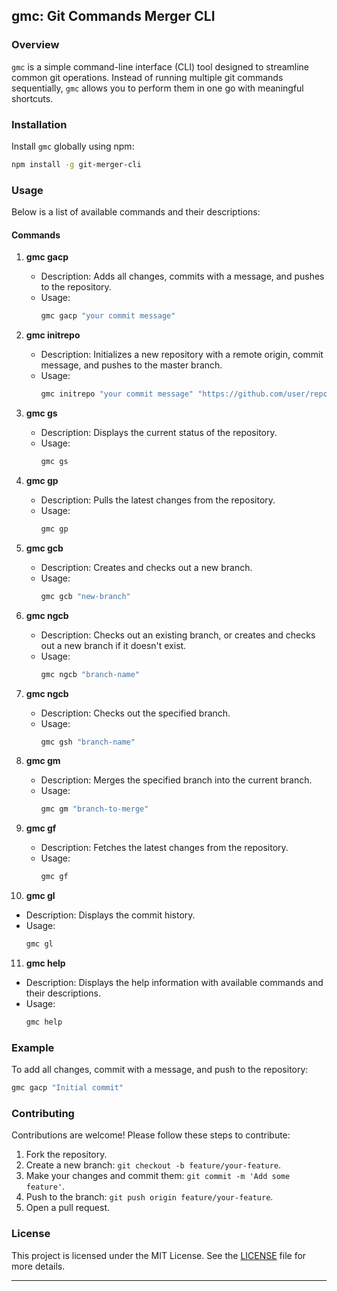 ## gmc: Git Commands Merger CLI

### Overview

`gmc` is a simple command-line interface (CLI) tool designed to streamline common git operations. Instead of running multiple git commands sequentially, `gmc` allows you to perform them in one go with meaningful shortcuts.

### Installation

Install `gmc` globally using npm:

```sh
npm install -g git-merger-cli
```

### Usage

Below is a list of available commands and their descriptions:

#### Commands

1. **gmc gacp <message>**

   - Description: Adds all changes, commits with a message, and pushes to the repository.
   - Usage:
     ```sh
     gmc gacp "your commit message"
     ```

2. **gmc initrepo <message> <url>**

   - Description: Initializes a new repository with a remote origin, commit message, and pushes to the master branch.
   - Usage:
     ```sh
     gmc initrepo "your commit message" "https://github.com/user/repo.git"
     ```

3. **gmc gs**

   - Description: Displays the current status of the repository.
   - Usage:
     ```sh
     gmc gs
     ```

4. **gmc gp**

   - Description: Pulls the latest changes from the repository.
   - Usage:
     ```sh
     gmc gp
     ```

5. **gmc gcb <branch>**

   - Description: Creates and checks out a new branch.
   - Usage:
     ```sh
     gmc gcb "new-branch"
     ```

6. **gmc ngcb <branch>**

   - Description: Checks out an existing branch, or creates and checks out a new branch if it doesn't exist.
   - Usage:
     ```sh
     gmc ngcb "branch-name"
     ```

7. **gmc ngcb <branch>**

   - Description: Checks out the specified branch.
   - Usage:
     ```sh
     gmc gsh "branch-name"
     ```

8. **gmc gm <branch>**

   - Description: Merges the specified branch into the current branch.
   - Usage:
     ```sh
     gmc gm "branch-to-merge"
     ```

9. **gmc gf**

   - Description: Fetches the latest changes from the repository.
   - Usage:
     ```sh
     gmc gf
     ```

10. **gmc gl**

- Description: Displays the commit history.
- Usage:
  ```sh
  gmc gl
  ```

11. **gmc help**

- Description: Displays the help information with available commands and their descriptions.
- Usage:
  ```sh
  gmc help
  ```

### Example

To add all changes, commit with a message, and push to the repository:

```sh
gmc gacp "Initial commit"
```

### Contributing

Contributions are welcome! Please follow these steps to contribute:

1. Fork the repository.
2. Create a new branch: `git checkout -b feature/your-feature`.
3. Make your changes and commit them: `git commit -m 'Add some feature'`.
4. Push to the branch: `git push origin feature/your-feature`.
5. Open a pull request.

### License

This project is licensed under the MIT License. See the [LICENSE](LICENSE) file for more details.

---
